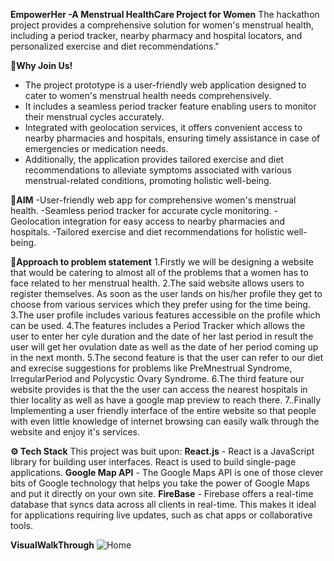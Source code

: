 **EmpowerHer -A Menstrual HealthCare Project for Women**
The hackathon project provides a comprehensive solution for women's menstrual health, including a period tracker, nearby pharmacy and hospital locators, and personalized exercise and diet recommendations."

**👋Why Join Us!**
- The project prototype is a user-friendly web application designed to cater to women's menstrual health needs comprehensively.
- It includes a seamless period tracker feature enabling users to monitor their menstrual cycles accurately.
- Integrated with geolocation services, it offers convenient access to nearby pharmacies and hospitals, ensuring timely assistance in case of emergencies or medication needs.
- Additionally, the application provides tailored exercise and diet recommendations to alleviate symptoms associated with various menstrual-related conditions, promoting holistic well-being.

**🎯AIM**
-User-friendly web app for comprehensive women's menstrual health.
-Seamless period tracker for accurate cycle monitoring.
-Geolocation integration for easy access to nearby pharmacies and hospitals.
-Tailored exercise and diet recommendations for holistic well-being.

**🤔Approach to problem statement**
1.Firstly we will be designing a website that would be catering to almost all of the problems that a women has to face related to her menstrual health.
2.The said website allows users to register themselves. As soon as the user lands on his/her profile they get to choose from various services which they prefer using for the time being.
3.The user profile includes various features accessible on the profile which can be used.
4.The features includes a Period Tracker which allows the user to enter her cyle duration and the date of her last period in result the user will get her ovulation date as well as the date of her period coming up in the next month.
5.The second feature is that the user can refer to our diet and exrecise suggestions for problems like PreMnestrual Syndrome, IrregularPeriod and Polycystic Ovary Syndrome.
6.The third feature our website provides is that the the user can access the nearest hospitals in thier locality as well as have a google map preview to reach there.
7..Finally Implementing a user friendly interface of the entire website so that people with even little knowledge of internet browsing can easily walk through the website and enjoy it's services.

**⚙️ Tech Stack**
This project was buit upon:
 **React.js** - React is a JavaScript library for building user interfaces. React is used to build single-page applications.
 **Google Map API** - The Google Maps API is one of those clever bits of Google technology that helps you take the power of Google Maps and put it directly on your own site.
 **FireBase** - Firebase offers a real-time database that syncs data across all clients in real-time. This makes it ideal for applications requiring live updates, such as chat apps or collaborative tools.

**VisualWalkThrough**
![Home](https://github.com/sanaya56/ByteVerse_EmpowerHer/assets/102890717/42cb5dbf-bd26-4f17-a4fe-0ee5a3ab0fe7)
  

